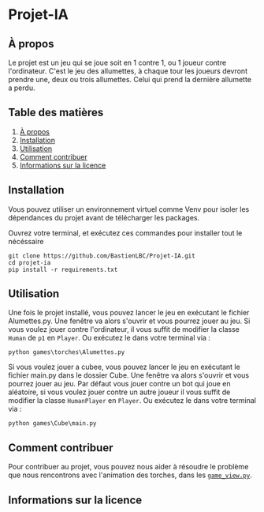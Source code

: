 # Projet-IA

## À propos

Le projet est un jeu qui se joue soit en 1 contre 1, ou 1 joueur contre l'ordinateur. C'est le jeu des allumettes, à chaque tour les joueurs devront prendre une, deux ou trois allumettes. Celui qui prend la dernière allumette a perdu. 

## Table des matières

1. [À propos](#à-propos)
2. [Installation](#installation)
3. [Utilisation](#utilisation)
4. [Comment contribuer](#comment-contribuer)
5. [Informations sur la licence](#informations-sur-la-licence)

## Installation
Vous pouvez utiliser un environnement virtuel comme Venv pour isoler les dépendances du projet avant de télécharger les packages.  

Ouvrez votre terminal, et exécutez ces commandes pour installer tout le nécéssaire
```
git clone https://github.com/BastienLBC/Projet-IA.git
cd projet-ia
pip install -r requirements.txt
```

## Utilisation 
Une fois le projet installé, vous pouvez lancer le jeu en exécutant le fichier Alumettes.py. Une fenêtre va alors s'ouvrir et vous pourrez jouer au jeu. Si vous voulez jouer contre l'ordinateur, il vous suffit de modifier la classe `Human` de `p1` en `Player`.
Ou exécutez le dans votre terminal via :
```
python games\torches\Alumettes.py
```
Si vous voulez jouer a cubee, vous pouvez lancer le jeu en exécutant le fichier main.py dans le dossier Cube. Une fenêtre va alors s'ouvrir et vous pourrez jouer au jeu. Par défaut vous jouer contre un bot qui joue en aléatoire, si vous voulez jouer contre un autre joueur il vous suffit de modifier la classe `HumanPlayer` en `Player`.
Ou exécutez le dans votre terminal via :
```
python games\Cube\main.py
```
## Comment contribuer 
Pour contribuer au projet, vous pouvez nous aider à résoudre le problème que nous rencontrons avec l'animation des torches, dans les [`game_view.py`](./games/torches/Game/game_view.py).

## Informations sur la licence
